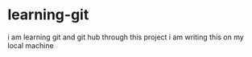 # learning-git
i am learning git and git hub through this project
i am writing this on my local machine
